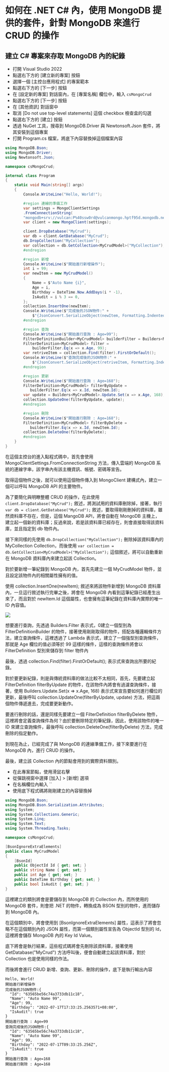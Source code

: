 # 如何在 .NET C# 內，使用 MongoDB 提供的套件，針對 MongoDB 來進行 CRUD 的操作

## 建立 C# 專案來存取 MongoDB 內的紀錄

* 打開 Visual Studio 2022
* 點選右下方的 [建立新的專案] 按鈕
* 選擇一個 [主控台應用程式] 的專案範本
* 點選右下方的 [下一步] 按鈕
* 在 [設定新的專案] 對話窗內，在 [專案名稱] 欄位中，輸入 `csMongoCrud`
* 點選右下方的 [下一步] 按鈕
* 在 [其他資訊] 對話窗中
* 取消 [Do not use top-level statements] 這個 checkbox 檢查盒的勾選
* 點選右下方的 [建立] 按鈕
* 透過 NuGet 工具，搜尋到 MongoDB.Driver 與 Newtonsoft.Json 套件，將其安裝到這個專案
* 打開 Program.cs 檔案，將底下內容替換掉這個檔案內容

```csharp
using MongoDB.Bson;
using MongoDB.Driver;
using Newtonsoft.Json;

namespace csMongoCrud;

internal class Program
{
    static void Main(string[] args)
    {
        Console.WriteLine("Hello, World!");

        #region 連線的準備工作
        var settings = MongoClientSettings
        .FromConnectionString(
        "mongodb+srv://vulcan:P%40ssw0rd@vulcanmongo.hptf95d.mongodb.net/?retryWrites=true&w=majority");
        var client = new MongoClient(settings);

        client.DropDatabase("MyCrud");
        var db = client.GetDatabase("MyCrud");
        db.DropCollection("MyCollection");
        var collection = db.GetCollection<MyCrudModel>("MyCollection");
        #endregion

        #region 新增
        Console.WriteLine($"開始進行新增操作");
        int i = 99;
        var newItem = new MyCrudModel()
        {
            Name = $"Auto Name {i}",
            Age = i,
            Birthday = DateTime.Now.AddDays(i * -1),
            IsAudit = i % 3 == 0,
        };
        collection.InsertOne(newItem);
        Console.WriteLine($"完成後的JSON物件:" +
            $"{JsonConvert.SerializeObject(newItem, Formatting.Indented)}");
        #endregion

        #region 查詢
        Console.WriteLine($"開始進行查詢 : Age=99");
        FilterDefinitionBuilder<MyCrudModel> builderFilter = Builders<MyCrudModel>.Filter;
        FilterDefinition<MyCrudModel> filter = 
            builderFilter.Eq(x => x.Age, 99);
        var retriveItem = collection.Find(filter).FirstOrDefault();
        Console.WriteLine($"查詢完成後的JSON物件:" +
            $"{JsonConvert.SerializeObject(retriveItem, Formatting.Indented)}");
        #endregion

        #region 更新
        Console.WriteLine($"開始進行查詢 : Age=168");
        FilterDefinition<MyCrudModel> filterByUpdate =
           builderFilter.Eq(x => x.Id, newItem.Id);
        var update = Builders<MyCrudModel>.Update.Set(x => x.Age, 168);
        collection.UpdateOne(filterByUpdate, update);
        #endregion

        #region 刪除
        Console.WriteLine($"開始進行刪除 : Age=168");
        FilterDefinition<MyCrudModel> filterByDelete =
           builderFilter.Eq(x => x.Id, newItem.Id);
        collection.DeleteOne(filterByDelete);
        #endregion
    }
}
```

在這個主控台的進入點程式碼中，首先會使用 MongoClientSettings.FromConnectionString 方法，傳入雲端的 MongoDB 系統的連線字串，該字串內有該主機資訊、帳號、密碼等宣告。

取得這個物件之後，就可以使用這個物件傳入到 MongoClient 建構式內，建立一個可以呼叫 MongoDB API 的主要物件。

為了要簡化與明瞭整體 CRUD 的操作，在此使用 `client.DropDatabase("MyCrud");` 敘述，將測試用的資料庫刪除掉，接著，執行 `var db = client.GetDatabase("MyCrud");` 敘述，要取得剛剛刪掉的資料庫，雖然資料庫不存在，但是，這個 MangoDB API，將會自動在 MongoDB 主機上，建立起一個新的資料庫；反過來說，若是該資料庫已經存在，則會直接取得該資料庫，並且指定到 db 物件內。

接下來同樣的先使用 `db.DropCollection("MyCollection");` 刪除掉該資料庫內的 MyCollection Collection，而後使用 `var collection = db.GetCollection<MyCrudModel>("MyCollection");` 這個敘述，將可以自動重新在 MongoDB 資料庫內來建立起該 Collection。

對於要新增一筆紀錄到 MongoDB 內，首先先建立一個 MyCrudModel 物件，並且設定該物件內的相關屬性擁有的值。

使用 collection.InsertOne(newItem); 敘述來將該物件新增到 MongoDB 資料庫內，一旦這行敘述執行完畢之後，將會在 MongoDB 內看到這筆紀錄已經產生出來了，而且對於 newItem.Id 這個屬性，也會擁有這筆紀錄在資料庫內實際的唯一 ID 內容值。

![](../Images/net882.png)

想要進行查詢，先透過 Builders<MyCrudModel>.Filter 表示式，0建立一個型別為 FilterDefinitionBuilder<MyCrudModel> 的物件，接著使用剛剛取得的物件，搭配各種邏輯條件方法，建立查詢條件，這裡透過了 Lambda 表示式，建立了一個強型別查詢條件，那就是 Age 欄位的值必須等於 99 這樣的條件，這樣的查詢條件將會以 FilterDefinition<MyCrudModel> 型別來儲存到 filter 物件內

最後，透過 collection.Find(filter).FirstOrDefault(); 表示式來查詢出所要的紀錄。

對於要更新紀錄，則是與傳統資料庫的做法比較不太相同，首先，先要建立起 FilterDefinition<MyCrudModel> filterByUpdate 的物件，在該物件內將會有過濾查詢條件，接著，使用 Builders<MyCrudModel>.Update.Set(x => x.Age, 168) 表示式來宣告要如何進行欄位的更新，最後呼叫 collection.UpdateOne(filterByUpdate, update) 方法，把這兩個物件傳遞進去，完成要更新動作。

要進行刪除的話，還是同樣先要建立一個 FilterDefinition<MyCrudModel> filterByDelete 物件，這裡將會定義查詢條件為何？由於要刪除特定的筆紀錄，因此，使用該物件的唯一 ID 來建立查詢條件，最後呼叫 collection.DeleteOne(filterByDelete) 方法，完成刪除的指定動作。

到現在為止，已經完成了與 MongoDB 的連線準備工作，接下來要進行在 MongoDB 內，進行 CRUD 的操作。

最後，建立該 Collection 內的節點會用到的實際資料類別。

* 在此專案節點，使用滑鼠右擊
* 從彈跳視窗中選擇 [加入] > [新增] 選項
* 在名稱欄位內輸入 ``
* 使用底下程式碼將剛剛建立的內容替換掉

```csharp
using MongoDB.Bson;
using MongoDB.Bson.Serialization.Attributes;
using System;
using System.Collections.Generic;
using System.Linq;
using System.Text;
using System.Threading.Tasks;

namespace csMongoCrud;

[BsonIgnoreExtraElements]
public class MyCrudModel
{
    [BsonId]
    public ObjectId Id { get; set; }
    public string Name { get; set; }
    public int Age { get; set; }
    public DateTime Birthday { get; set; }
    public bool IsAudit { get; set; }
}
```

這裡建立的類別將會是要儲存到 MongoDB 的 Collection 內，而所使用的 MongoDB 套件，則會把 .NET 的物件，轉換成為 BSON 型別的物件，進而儲存到 MongoDB 內。

在這個類別中，將會使用到 [BsonIgnoreExtraElements] 屬性，這表示了將會忽略不在這個類別內的 JSON 屬性，而第一個類別屬性宣告為 ObjectId 型別的 Id，這裡將會儲存 MongoDB 內的 Key Id Value。

底下將會是執行結果，這些程式碼將會先刪除該資料庫，接著使用 GetDatabase("MyCrud") 方法呼叫後，便會自動建立起該資料庫，對於 Collection 也是使用同樣的作法。

而後將會進行 CRUD 新增、查詢、更新、刪除的操作，底下是執行輸出內容

```
Hello, World!
開始進行新增操作
完成後的JSON物件:{
  "Id": "63565be56c74a3733db11c18",
  "Name": "Auto Name 99",
  "Age": 99,
  "Birthday": "2022-07-17T17:33:25.2563571+08:00",
  "IsAudit": true
}
開始進行查詢 : Age=99
查詢完成後的JSON物件:{
  "Id": "63565be56c74a3733db11c18",
  "Name": "Auto Name 99",
  "Age": 99,
  "Birthday": "2022-07-17T09:33:25.256Z",
  "IsAudit": true
}
開始進行查詢 : Age=168
開始進行刪除 : Age=168
```


